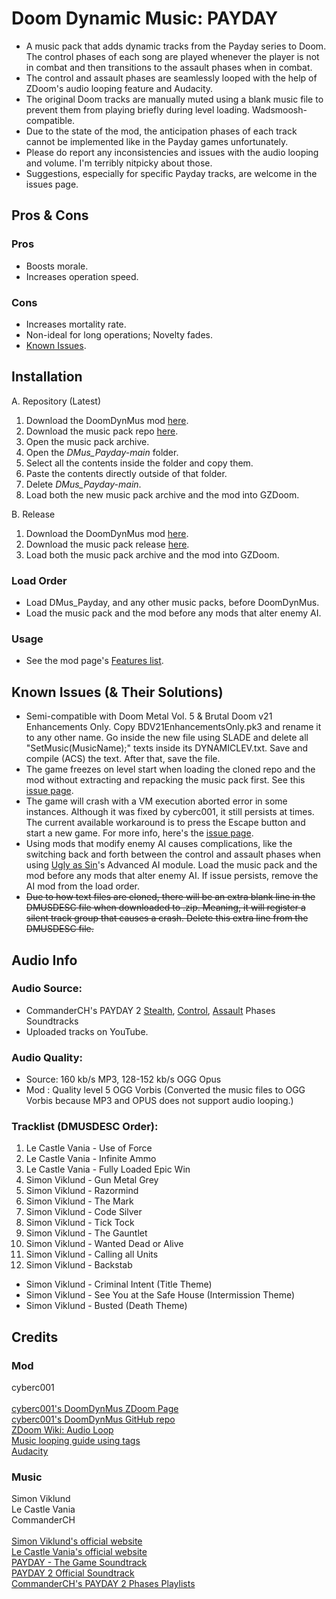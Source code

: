 # Doom Dynamic Music: PAYDAY
- A music pack that adds dynamic tracks from the Payday series to Doom. The control phases of each song are played whenever the player is not in combat and then transitions to the assault phases when in combat.
- The control and assault phases are seamlessly looped with the help of ZDoom's audio looping feature and Audacity.
- The original Doom tracks are manually muted using a blank music file to prevent them from playing briefly during level loading. Wadsmoosh-compatible.
- Due to the state of the mod, the anticipation phases of each track cannot be implemented like in the Payday games unfortunately.
- Please do report any inconsistencies and issues with the audio looping and volume. I'm terribly nitpicky about those.
- Suggestions, especially for specific Payday tracks, are welcome in the issues page.

## Pros & Cons
### Pros
- Boosts morale.
- Increases operation speed.

### Cons
- Increases mortality rate.
- Non-ideal for long operations; Novelty fades.
- [Known Issues](https://github.com/TheoDrHashiriya/DMus_Payday#known-issues--their-solutions).

## Installation
A. Repository (Latest)
1. Download the DoomDynMus mod [here](https://github.com/cyberc001/DoomDynMus/archive/refs/heads/master.zip).
2. Download the music pack repo [here](https://github.com/TheoDrHashiriya/DMus_Payday/archive/refs/heads/main.zip).
3. Open the music pack archive.
4. Open the *DMus_Payday-main* folder.
5. Select all the contents inside the folder and copy them.
6. Paste the contents directly outside of that folder.
7. Delete *DMus_Payday-main*.
8. Load both the new music pack archive and the mod into GZDoom.

B. Release
1. Download the DoomDynMus mod [here](https://github.com/cyberc001/DoomDynMus/archive/refs/heads/master.zip).
2. Download the music pack release [here](https://github.com/TheoDrHashiriya/DMus_Payday/releases/download/v1.0/DMus_Payday-v1.0.pk3).
3. Load both the music pack archive and the mod into GZDoom.

### Load Order
- Load DMus_Payday, and any other music packs, before DoomDynMus.
- Load the music pack and the mod before any mods that alter enemy AI.

### Usage
- See the mod page's [Features list](https://forum.zdoom.org/viewtopic.php?f=43&t=72207#p1188860).

## Known Issues (& Their Solutions)
- Semi-compatible with Doom Metal Vol. 5 & Brutal Doom v21 Enhancements Only. Copy BDV21EnhancementsOnly.pk3 and rename it to any other name. Go inside the new file using SLADE and delete all "SetMusic(MusicName);" texts inside its DYNAMICLEV.txt. Save and compile (ACS) the text. After that, save the file.
- The game freezes on level start when loading the cloned repo and the mod without extracting and repacking the music pack first. See this [issue page](https://github.com/cyberc001/DoomDynMus/issues/2).
- The game will crash with a VM execution aborted error in some instances. Although it was fixed by cyberc001, it still persists at times.\
The current available workaround is to press the Escape button and start a new game. For more info, here's the [issue page](https://github.com/cyberc001/DoomDynMus/issues/1).
- Using mods that modify enemy AI causes complications, like the switching back and forth between the control and assault phases when using [Ugly as Sin](https://github.com/caligari87/Ugly-as-Sin/)'s Advanced AI module. Load the music pack and the mod before any mods that alter enemy AI. If issue persists, remove the AI mod from the load order.
- ~~Due to how text files are cloned, there will be an extra blank line in the DMUSDESC file when downloaded to .zip. Meaning, it will register a silent track group that causes a crash. Delete this extra line from the DMUSDESC file.~~

## Audio Info
### Audio Source:
- CommanderCH's PAYDAY 2 [Stealth](https://www.dropbox.com/s/ibtl9dt7jw2m1x7/PD2%20Sountracks%20Stealth.zip?dl=0), [Control](https://www.dropbox.com/s/7q0h4k0oxg15p4g/PD2%20Soundtracks%20Control.zip?dl=0), [Assault](https://www.dropbox.com/s/49j5dm3z1icb4hr/PD2%20Soundtracks%20Assault.zip?dl=0) Phases Soundtracks
- Uploaded tracks on YouTube.

### Audio Quality:
- Source: 160 kb/s MP3, 128-152 kb/s OGG Opus
- Mod   : Quality level 5 OGG Vorbis (Converted the music files to OGG Vorbis because MP3 and OPUS does not support audio looping.)

### Tracklist (DMUSDESC Order):
1. Le Castle Vania - Use of Force
2. Le Castle Vania - Infinite Ammo
3. Le Castle Vania - Fully Loaded Epic Win
4. Simon Viklund - Gun Metal Grey
5. Simon Viklund - Razormind
6. Simon Viklund - The Mark
7. Simon Viklund - Code Silver
8. Simon Viklund - Tick Tock
9. Simon Viklund - The Gauntlet
10. Simon Viklund - Wanted Dead or Alive
11. Simon Viklund - Calling all Units
12. Simon Viklund - Backstab
- Simon Viklund - Criminal Intent (Title Theme)
- Simon Viklund - See You at the Safe House (Intermission Theme)
- Simon Viklund - Busted (Death Theme)

## Credits
### Mod
cyberc001\
\
[cyberc001's DoomDynMus ZDoom Page](https://forum.zdoom.org/viewtopic.php?f=43&t=72207)\
[cyberc001's DoomDynMus GitHub repo](https://github.com/cyberc001/DoomDynMus)\
[ZDoom Wiki: Audio Loop](https://zdoom.org/wiki/Audio_loop)\
[Music looping guide using tags](https://forum.zdoom.org/viewtopic.php?f=39&t=48364)\
[Audacity](https://www.audacityteam.org/)

### Music
Simon Viklund\
Le Castle Vania\
CommanderCH\
\
[Simon Viklund's official website](http://www.simonviklund.com)\
[Le Castle Vania's official website](https://lecastlevania.com/)\
[PAYDAY - The Game Soundtrack](https://overkillsoundtracks.bandcamp.com/album/payday-the-game-soundtrack)\
[PAYDAY 2 Official Soundtrack](https://overkillsoundtracks.bandcamp.com/album/payday-2-official-soundtrack)\
[CommanderCH's PAYDAY 2 Phases Playlists](https://www.youtube.com/c/CommanderCH/playlists?view=50&sort=dd&shelf_id=16)
